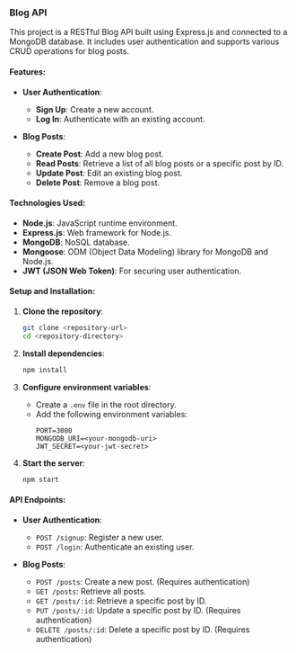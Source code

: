 

### Blog API

This project is a RESTful Blog API built using Express.js and connected to a MongoDB database. It includes user authentication and supports various CRUD operations for blog posts.

#### Features:

- **User Authentication**:
  - **Sign Up**: Create a new account.
  - **Log In**: Authenticate with an existing account.
  
- **Blog Posts**:
  - **Create Post**: Add a new blog post.
  - **Read Posts**: Retrieve a list of all blog posts or a specific post by ID.
  - **Update Post**: Edit an existing blog post.
  - **Delete Post**: Remove a blog post.

#### Technologies Used:

- **Node.js**: JavaScript runtime environment.
- **Express.js**: Web framework for Node.js.
- **MongoDB**: NoSQL database.
- **Mongoose**: ODM (Object Data Modeling) library for MongoDB and Node.js.
- **JWT (JSON Web Token)**: For securing user authentication.

#### Setup and Installation:

1. **Clone the repository**:
   ```bash
   git clone <repository-url>
   cd <repository-directory>
   ```

2. **Install dependencies**:
   ```bash
   npm install
   ```

3. **Configure environment variables**:
   - Create a `.env` file in the root directory.
   - Add the following environment variables:
     ```
     PORT=3000
     MONGODB_URI=<your-mongodb-uri>
     JWT_SECRET=<your-jwt-secret>
     ```

4. **Start the server**:
   ```bash
   npm start
   ```

#### API Endpoints:

- **User Authentication**:
  - `POST /signup`: Register a new user.
  - `POST /login`: Authenticate an existing user.

- **Blog Posts**:
  - `POST /posts`: Create a new post. (Requires authentication)
  - `GET /posts`: Retrieve all posts.
  - `GET /posts/:id`: Retrieve a specific post by ID.
  - `PUT /posts/:id`: Update a specific post by ID. (Requires authentication)
  - `DELETE /posts/:id`: Delete a specific post by ID. (Requires authentication)

